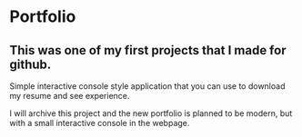 # Portfolio
## This was one of my first projects that I made for github. 
Simple interactive console style application that you can use to download my resume and see experience.

I will archive this project and the new portfolio is planned to be modern, but with a small interactive console in the webpage.
